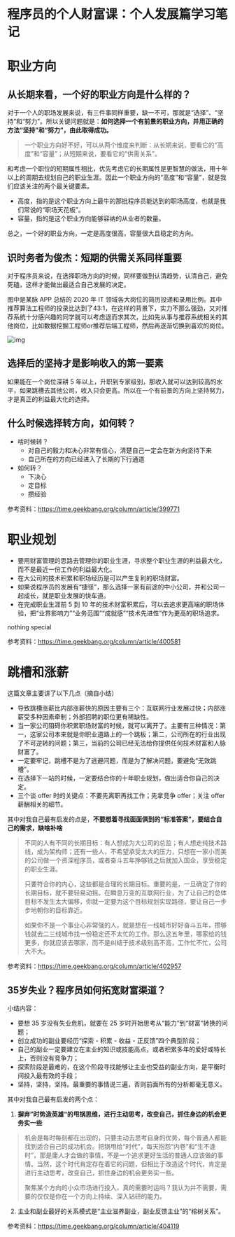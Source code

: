 # 程序员的个人财富课：个人发展篇学习笔记


# 职业方向

## 从长期来看，一个好的职业方向是什么样的？

对于一个人的职场发展来说，有三件事同样重要，缺一不可，那就是“选择”、“坚持”和“努力”。所以关键问题就是：**如何选择一个有前景的职业方向，并用正确的方法“坚持”和“努力”，由此取得成功。**

> 一个职业方向好不好，可以从两个维度来判断：从长期来说，要看它的“高度”和“容量”；从短期来说，要看它的“供需关系”。

和考虑一个职位的短期属性相比，优先考虑它的长期属性是更智慧的做法，用十年以上的周期去规划自己的职业生涯。因此一个职业方向的“高度”和“容量”，就是我们应该关注的两个最关键要素。

* 高度，指的是这个职业方向上最牛的那批程序员能达到的职场高度，也就是我们常说的“职场天花板”。
* 容量，指的是这个职业方向能够容纳的从业者的数量。

总之，一个好的职业方向，一定是高度很高，容量很大且稳定的方向。

## 识时务者为俊杰：短期的供需关系同样重要

对于程序员来说，在选择职场方向的时候，同样要做到认清趋势，认清自己，避免死磕，这样才能做出最适合自己发展的决定。

图中是某脉 APP 总结的 2020 年 IT 领域各大岗位的简历投递和录用比例。其中推荐算法工程师的投录比达到了43:1，在这样的背景下，实力不那么强劲，又对推荐系统十分感兴趣的同学就可以考虑退而求其次，比如先从事与推荐系统相关的其他岗位，比如数据挖掘工程师or推荐后端工程师，然后再逐渐切换到喜欢的岗位。

![img](https://static001.geekbang.org/resource/image/e1/ef/e18a0ef1c5e030ca5eae6c3d35da06ef.jpg?wh=1920x1234)



## 选择后的坚持才是影响收入的第一要素

如果能在一个岗位深耕 5 年以上，升职到专家级别，那收入就可以达到较高的水平，如果跳槽去其他公司，收入只会更高。所以在一个有前景的方向上坚持努力，才是真正的利益最大化的选择。

## 什么时候选择转方向，如何转？

* 啥时候转？
  * 对自己的毅力和决心非常有信心，清楚自己一定会在新方向坚持下来
  * 自己所在的方向已经进入了长期的下行通道
* 如何转？
  * 下决心
  * 定目标
  * 攒经验



参考资料：https://time.geekbang.org/column/article/399771



# 职业规划

* 要用财富管理的思路去管理你的职业生涯，寻求整个职业生涯的利益最大化，而不是最近一份工作的利益最大化。
* 在大公司的技术积累和职场经历是可以产生复利的职场财富。
* 如果说程序员的发展有“捷径”，那么选择一家有前途的中小公司，并和公司一起成长，就是职业发展的快车道。
* 在完成职业生涯前 5 到 10 年的技术财富积累后，可以去追求更高端的职场体验，把“业界影响力”“业务范围”“成就感”“技术先进性”作为更高的职场追求。

nothing special

参考资料：https://time.geekbang.org/column/article/400581

# 跳槽和涨薪

这篇文章主要讲了以下几点（摘自小结）

* 导致跳槽涨薪比内部涨薪快的原因主要有三个：互联网行业发展过快；内部涨薪受多种因素牵制；外部招聘的职位更有稀缺性。
* 当一家公司阻碍你积累职场财富的时候，就可以离开了。主要有三种情况：第一，这家公司本来就是你职业道路上的一个跳板；第二，公司所在的行业出现了不可逆转的问题；第三，当前的公司已经无法给你提供任何技术财富和人脉财富了。
* 一定要牢记，跳槽不是为了逃避问题，而是为了解决问题，要避免“无效跳槽”。
* 在选择下一站的时候，一定要结合你的十年职业规划，做出适合你自己的决定。
* 三个谈 offer 时的关键点：不要先离职再找工作；先拿竞争 offer；关注 offer 薪酬相关的细节。

其中对我自己最有启发的点是，**不要想着寻找面面俱到的“标准答案”，要结合自己的需求，缺啥补啥**

> 不同的人有不同的长期目标：有人想成为大公司的总监；有人想走纯技术路线，成为架构师；还有一些人，不希望承受太大的压力，只想在一家小而美的公司做一个资深程序员，或者奋斗五年挣够钱之后就加入国企，享受稳定的职业生涯。
>
> 只要符合你的内心，这些都是合理的长期目标。重要的是，一旦确定了你的长期目标，就不要轻易动摇。在瞬息万变的互联网行业，为了让自己的总体目标不发生太大偏移，你就一定要为这个目标规划实现路径，要让自己一步步地朝你的目标靠近。
>
> 如果你不是一个事业心非常强的人，就是想在一线城市好好奋斗五年，攒够钱就去二三线城市找一份稳定还不太忙的工作。那么这五年里，哪家给的钱更多，你就应该去哪家，而不是纠结于技术级别高不高，工作忙不忙，公司大不大。

参考资料：https://time.geekbang.org/column/article/402957

## 35岁失业？程序员如何拓宽财富渠道？

小结内容：

* 要想 35 岁没有失业危机，就要在 25 岁时开始思考从“能力”到“财富”转换的问题；
* 创立成功的副业要经历“探索 - 积累 - 收益 - 正反馈”四个典型阶段；
* 自己的副业一定要建立在主业的知识或技能高点，或者积累多年的爱好或特长上，否则没有竞争力；
* 探索阶段是最难的，在这个阶段寻找能够让主业也受益的副业方向，是平衡时间投入最有效的手段；
* 坚持，坚持，坚持。最重要的事情说三遍，否则前面所有的分析都毫无意义。

其中对我自己最有启发的两个点：

1. **摒弃”时势造英雄“的甩锅思维，进行主动思考，改变自己，抓住身边的机会更务实一些**
  
  > 机会是每时每刻都在出现的，只要主动去思考自身的优势，每个普通人都能找到适合自己的成功机会。把锅甩给“时代”，每天抱怨“内卷”和“生不逢时”，那是庸人才会做的事情，不是一个追求更好生活的普通人应该做的事情。当然，这个时代肯定存在着它的问题，但相比于改造这个时代，肯定是进行主动思考，改变自己，抓住身边的机会更务实一些。
  >
  > 聚焦某个方向的小众市场进行投入，真的需要时运吗？我认为并不需要，需要的仅仅是你在一个方向上持续、深入钻研的能力。
  
2. 主业和副业最好的关系模式是“主业滋养副业，副业反馈主业”的“榕树关系”。

参考资料：https://time.geekbang.org/column/article/404119

